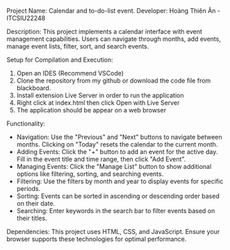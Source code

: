 
Project Name: Calendar and to-do-list event.
Developer: Hoàng Thiên Ân - ITCSIU22248

Description:
This project implements a calendar interface with event management capabilities. Users can navigate through months, add events, manage event lists, filter, sort, and search events.

Setup for Compilation and Execution:
1. Open an IDES (Recommend VSCode)
2. Clone the repository from my github or download the code file from blackboard.
3. Install extension Live Server in order to run the application
4. Right click at index.html then click Open with Live Server 
5. The application should be appear on a web browser

Functionality:
- Navigation: Use the "Previous" and "Next" buttons to navigate between months. Clicking on "Today" resets the calendar to the current month.
- Adding Events: Click the "+" button to add an event for the active day. Fill in the event title and time range, then click "Add Event".
- Managing Events: Click the "Manage List" button to show additional options like filtering, sorting, and searching events.
- Filtering: Use the filters by month and year to display events for specific periods.
- Sorting: Events can be sorted in ascending or descending order based on their date.
- Searching: Enter keywords in the search bar to filter events based on their titles.

Dependencies:
This project uses HTML, CSS, and JavaScript. Ensure your browser supports these technologies for optimal performance.

